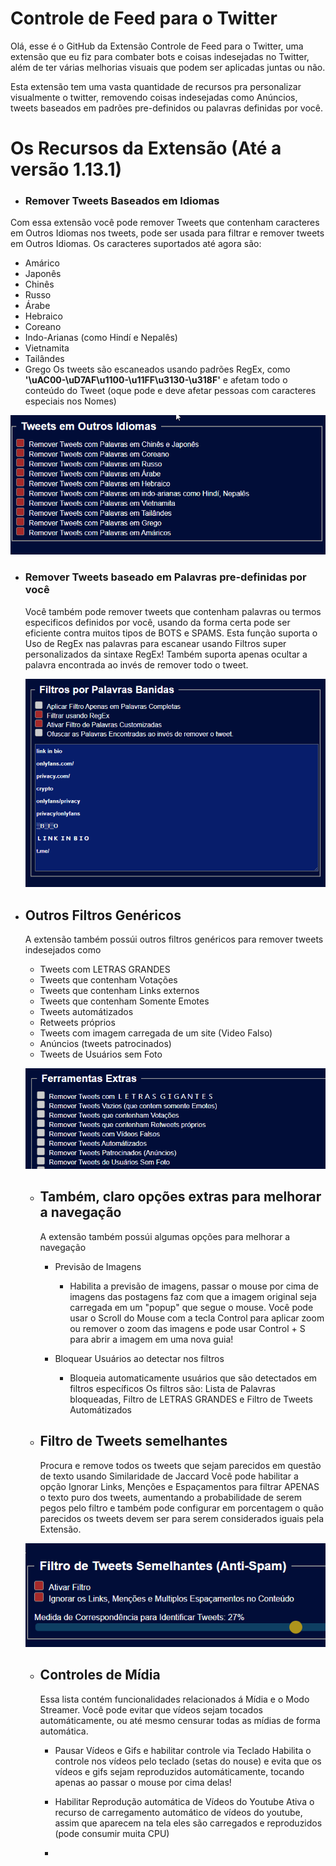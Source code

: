 # Controle de Feed para o Twitter

Olá, esse é o GitHub da Extensão Controle de Feed para o Twitter, uma extensão que eu fiz para combater bots e coisas indesejadas no Twitter, além de ter várias melhorias visuais que podem ser aplicadas juntas ou não.

Esta extensão tem uma vasta quantidade de recursos pra personalizar visualmente o twitter, removendo coisas indesejadas como Anúncios, tweets baseados em padrões pre-definidos ou palavras definidas por você.

# Os Recursos da Extensão (Até a versão 1.13.1)

- ### Remover Tweets Baseados em Idiomas

Com essa extensão você pode remover Tweets que contenham caracteres em Outros Idiomas nos tweets, pode ser usada para filtrar e remover tweets em Outros Idiomas.
Os caracteres suportados até agora são:
- Amárico
- Japonês
- Chinês
- Russo
- Árabe
- Hebraico
- Coreano
- Indo-Arianas (como Hindí e Nepalês)
- Vietnamita
- Tailândes
- Grego
 Os tweets são escaneados usando padrões RegEx, como **'\\uAC00-\\uD7AF\\u1100-\\u11FF\\u3130-\\u318F'** e afetam todo o conteúdo do Tweet (oque pode e deve afetar pessoas com caracteres especiais nos Nomes)

![Lista de Idiomas Suportados](img/idiomas.png)









- ### Remover Tweets baseado em Palavras pre-definidas por você
  Você também pode remover tweets que contenham palavras ou termos especificos definidos por você, usando da forma certa pode ser eficiente contra muitos tipos de BOTS e SPAMS. Esta função suporta o Uso de RegEx nas palavras para escanear usando Filtros super personalizados da sintaxe RegEx!
  Também suporta apenas ocultar a palavra encontrada ao invés de remover todo o tweet.

  ![Lista predefinida de palavras banidas](img/predefinidas.png)


- ## Outros Filtros Genéricos
  A extensão também possúi outros filtros genéricos para remover tweets indesejados como
  - Tweets com LETRAS GRANDES
  - Tweets que contenham Votações
  - Tweets que contenham Links externos
  - Tweets que contenham Somente Emotes
  - Tweets automátizados
  - Retweets próprios
  - Tweets com imagem carregada de um site (Video Falso)
  - Anúncios (tweets patrocinados)
  - Tweets de Usuários sem Foto
    
  ![Lista predefinida de palavras banidas](img/extraFiltros.png)


  - ## Também, claro opções extras para melhorar a navegação
    A extensão também possúi algumas opções para melhorar a navegação
    - Previsão de Imagens
       - Habilita a previsão de imagens, passar o mouse por cima de imagens das postagens faz com que a imagem original seja carregada em um "popup" que segue o mouse. Você pode usar o Scroll do Mouse com a tecla Control para aplicar zoom ou remover o zoom das imagens e pode usar Control + S para abrir a imagem em uma nova guia!
     
    - Bloquear Usuários ao detectar nos filtros
       - Bloqueia automaticamente usuários que são detectados em filtros específicos
      Os filtros são: Lista de Palavras bloqueadas, Filtro de LETRAS GRANDES e Filtro de Tweets Automátizados


  
   - ## Filtro de Tweets semelhantes
     Procura e remove todos os tweets que sejam parecidos em questão de texto usando Similaridade de Jaccard
     Você pode habilitar a opção Ignorar Links, Menções e Espaçamentos para filtrar APENAS o texto puro dos tweets, aumentando a probabilidade de serem pegos pelo filtro e também pode configurar em porcentagem o quão parecidos os tweets devem ser para serem considerados iguais pela Extensão. 
    
  ![Lista predefinida de palavras banidas](img/semelhantes.png)


   - ## Controles de Mídia
     Essa lista contém funcionalidades relacionados á Mídia e o Modo Streamer. Você pode evitar que vídeos sejam tocados automáticamente, ou até mesmo censurar todas as mídias de forma automática.

     - Pausar Vídeos e Gifs e habilitar controle via Teclado
       Habilita o controle nos vídeos pelo teclado (setas do nouse) e evita que os vídeos e gifs sejam reproduzidos automáticamente, tocando apenas ao passar o mouse por cima delas!

     - Habilitar Reprodução automática de Vídeos do Youtube
       Ativa o recurso de carregamento automático de vídeos do youtube, assim que aparecem na tela eles são carregados e reproduzidos (pode consumir muita CPU)

     - 
